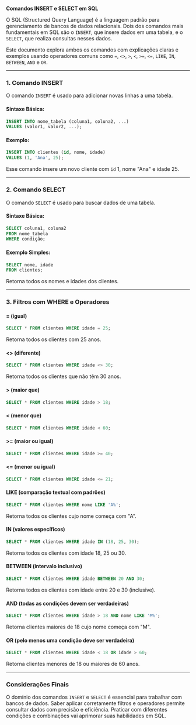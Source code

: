 **Comandos INSERT e SELECT em SQL**

O SQL (Structured Query Language) é a linguagem padrão para gerenciamento de bancos de dados relacionais. Dois dos comandos mais fundamentais em SQL são o `INSERT`, que insere dados em uma tabela, e o `SELECT`, que realiza consultas nesses dados.

Este documento explora ambos os comandos com explicações claras e exemplos usando operadores comuns como `=`, `<>`, `>`, `<`, `>=`, `<=`, `LIKE`, `IN`, `BETWEEN`, `AND` e `OR`.

---

### **1. Comando INSERT**

O comando `INSERT` é usado para adicionar novas linhas a uma tabela.

#### **Sintaxe Básica:**
```sql
INSERT INTO nome_tabela (coluna1, coluna2, ...)
VALUES (valor1, valor2, ...);
```

#### **Exemplo:**
```sql
INSERT INTO clientes (id, nome, idade)
VALUES (1, 'Ana', 25);
```
Esse comando insere um novo cliente com `id` 1, nome "Ana" e idade 25.

---

### **2. Comando SELECT**

O comando `SELECT` é usado para buscar dados de uma tabela.

#### **Sintaxe Básica:**
```sql
SELECT coluna1, coluna2
FROM nome_tabela
WHERE condição;
```

#### **Exemplo Simples:**
```sql
SELECT nome, idade
FROM clientes;
```
Retorna todos os nomes e idades dos clientes.

---

### **3. Filtros com WHERE e Operadores**

#### **= (igual)**
```sql
SELECT * FROM clientes WHERE idade = 25;
```
Retorna todos os clientes com 25 anos.

#### **<> (diferente)**
```sql
SELECT * FROM clientes WHERE idade <> 30;
```
Retorna todos os clientes que não têm 30 anos.

#### **> (maior que)**
```sql
SELECT * FROM clientes WHERE idade > 18;
```

#### **< (menor que)**
```sql
SELECT * FROM clientes WHERE idade < 60;
```

#### **>= (maior ou igual)**
```sql
SELECT * FROM clientes WHERE idade >= 40;
```

#### **<= (menor ou igual)**
```sql
SELECT * FROM clientes WHERE idade <= 21;
```

#### **LIKE (comparação textual com padrões)**
```sql
SELECT * FROM clientes WHERE nome LIKE 'A%';
```
Retorna todos os clientes cujo nome começa com "A".

#### **IN (valores específicos)**
```sql
SELECT * FROM clientes WHERE idade IN (18, 25, 30);
```
Retorna todos os clientes com idade 18, 25 ou 30.

#### **BETWEEN (intervalo inclusivo)**
```sql
SELECT * FROM clientes WHERE idade BETWEEN 20 AND 30;
```
Retorna todos os clientes com idade entre 20 e 30 (inclusive).

#### **AND (todas as condições devem ser verdadeiras)**
```sql
SELECT * FROM clientes WHERE idade > 18 AND nome LIKE 'M%';
```
Retorna clientes maiores de 18 cujo nome começa com "M".

#### **OR (pelo menos uma condição deve ser verdadeira)**
```sql
SELECT * FROM clientes WHERE idade < 18 OR idade > 60;
```
Retorna clientes menores de 18 ou maiores de 60 anos.

---

### **Considerações Finais**

O domínio dos comandos `INSERT` e `SELECT` é essencial para trabalhar com bancos de dados. Saber aplicar corretamente filtros e operadores permite consultar dados com precisão e eficiência. Praticar com diferentes condições e combinações vai aprimorar suas habilidades em SQL.
